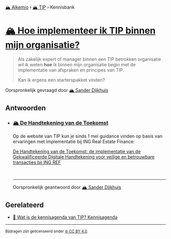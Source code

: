 [🏔️ Alkemio](https://welcome.alkem.io/) › [🏔️ TIP](https://alkem.io/tip/dashboard) › Kennisbank
# [🏔️ Hoe implementeer ik TIP binnen mijn organisatie?](https://alkem.io/tip/collaboration/hoeimplementeerik-4286)
>Als zakelijk expert of manager binnen een TIP betrokken organisatie wil ik weten __hoe__ ik binnen mijn organisatie begin met de implementatie van afspraken en principes van TIP.
>
>Kan ik ergens een starterspakket vinden?

Oorspronkelijk gevraagd door [🏔️ Sander Dijkhuis](https://alkem.io/user/sander-dijkhuis-3912)
## Antwoorden
- ### <a id="dehandtekeningvan-1835"></a> [🏔️ De Handtekening van de Toekomst](https://alkem.io/tip/collaboration/hoeimplementeerik-4286/posts/dehandtekeningvan-1835)
  Op de website van TIP kun je sinds 1 mei guidance vinden op basis van ervaringen met implementatie bij ING Real Estate Finance:
  
  [De Handtekening van de Toekomst: de implementatie van de Gekwalificeerde Digitale Handtekening voor veilige en betrouwbare transacties bij ING REF](https://www.trustedinformationpartners.nl/de-handtekening-van-de-toekomst-de-implementatie-van-de-gekwalificeerde-digitale-handtekening-voor-veilige-en-betrouwbare-transacties-bij-ing-ref/)
  
  <br>

  ***
  Oorspronkelijk geantwoord door [🏔️ Sander Dijkhuis](https://alkem.io/tip/collaboration/hoeimplementeerik-4286/posts/dehandtekeningvan-1835)

## Gerelateerd
- [📌 Wat is de kennisagenda van TIP? Kennisagenda](watisdekennisagen-9941.md#kennisagenda-5711)
* * *
<small>Bijdragen zijn gelicenseerd onder [🌐 CC BY 4.0](https://creativecommons.org/licenses/by/4.0/deed.nl).</small>
